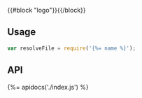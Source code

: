 {{#block "logo"}}{{/block}}
## Usage

```js
var resolveFile = require('{%= name %}');
```
## API
{%= apidocs('./index.js') %}
